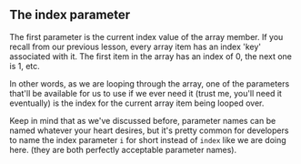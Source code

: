 ## The index parameter
The first parameter is the current index value of the array member. If you recall from our previous lesson, every array item has an index 'key' associated with it. The first item in the array has an index of 0, the next one is 1, etc. 

In other words, as we are looping through the array, one of the parameters that'll be available for us to use if we ever need it (trust me, you'll need it eventually) is the index for the current array item being looped over.

Keep in mind that as we've discussed before, parameter names can be named whatever your heart desires, but it's pretty common for developers to name the index parameter `i` for short instead of `index` like we are doing here. (they are both perfectly acceptable parameter names).


